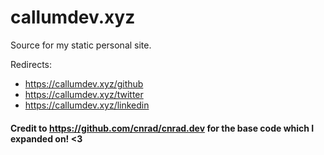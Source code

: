 # callumdev.xyz

Source for my static personal site.

Redirects:
- https://callumdev.xyz/github
- https://callumdev.xyz/twitter
- https://callumdev.xyz/linkedin


#### Credit to https://github.com/cnrad/cnrad.dev for the base code which I expanded on! <3
